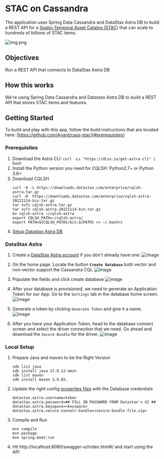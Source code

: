 # STAC on Cassandra

The application uses Spring Data Cassandra and DataStax Astra DB to build a REST API for
a [Spatio-Temporal Asset Catalog (STAC)](https://stacspec.org/en) that can scale to hundreds of billions of STAC items.

![img.png](img/img.png)

## Objectives
Run a REST API that connects to DataStax Astra DB

## How this works

We're using Spring Data Cassandra and Datastax Astra DB to build a REST API that stores STAC items and features.

## Getting Started

To build and play with this app, follow the build instructions that are located
here: [https://github.com/Anant/cass-stac](#prerequisites)

### Prerequisites

[//]: # (TODO why astra cli?)

1. Download the Astra CLI:
   ```curl -Ls "https://dtsx.io/get-astra-cli" | bash ```
2. Install the Python version you need for CQLSH: Python2.7+ or Python 3.6+
3. Download CQLSH
   ```
   curl -O -L https://downloads.datastax.com/enterprise/cqlsh-astra.tar.gz
   curl -O  https://downloads.datastax.com/enterprise/cqlsh-astra-20221114-bin.tar.gz
   tar xvfz cqlsh-astra.tar.gz
   tar xvfz cqlsh-astra-20221114-bin.tar.gz
   mv cqlsh-astra ~/cqlsh-astra
   export CQLSH_PATH=~/cqlsh-astra/
   export PATH=${CQLSH_PATH}/bin:${PATH} >> ~/.bashrc
   ```
4. [Setup Datastax Astra DB](#DataStax-Astra)

### DataStax Astra

1. Create a [DataStax Astra account](https://dtsx.io/38HWu73) if you don't already have one:
   ![image](img/01.png)

2. On the home page. Locate the button **`Create Database`** both vector and non-vector support the Cassandra CQL
   ![image](img/02.png)

3. Populate the fields and click create database
   ![image](img/03.png)

4. After your database is provisioned, we need to generate an Application Token for our App. Go to the `Settings` tab in
   the database home screen.
   ![image](img/04.png)

5. Generate a token by clicking `Generate Token` and give it a name.
   ![image](img/05.png)

6. After you have your Application Token, head to the database connect screen and select the driver connection that we
   need. Go ahead and download the `Secure Bundle` for the driver.
   ![image](img/06.png)

[//]: # (## 🚀 Getting Started Paths:)

[//]: # ()
[//]: # (*Make sure you've completed the [prerequisites]&#40;#prerequisites&#41; before starting this step*)

[//]: # ()
[//]: # (- [Running on Gitpod]&#40;#running-on-gitpod&#41;)

[//]: # ()
[//]: # (### Running on Gitpod)

### Local Setup

1. Prepare Java and maven to be the Right Version
   ```
   sdk list java
   sdk install java 17.0.12-amzn
   sdk list maven
   sdk install maven 3.9.85. 
   ```
2. Update the right config [properties files](src/main/resources/application.properties) with the Database credentials
   ```
   datastax.astra.username=token
   datastax.astra.password=## FILL IN PASSWORD FROM Datastax's UI ##
   datastax.astra.keyspace=<keyspace>
   datastax.astra.secure-connect-bundle=<secure-bundle-file.zip>
   ```
3. Compile and Run
   ```
   mvn compile
   mvn package
   mvn spring-boot:run
   ```   
4. Hit http://localhost:8080/swagger-ui/index.html#/ and start using the API
